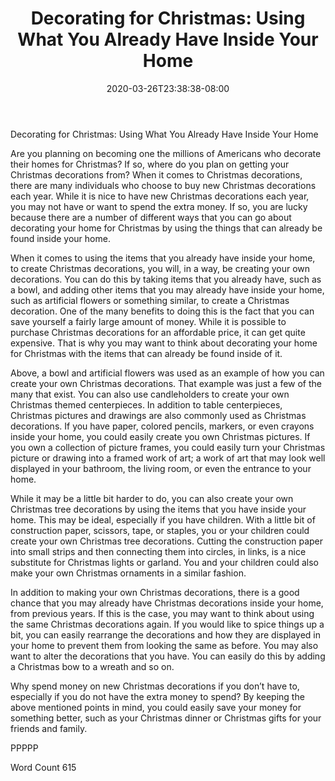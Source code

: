 ﻿---
title: "Decorating for Christmas:  Using What You Already Have Inside Your Home"
date: 2020-03-26T23:38:38-08:00
description: "Decorating for Christmas Tips for Web Success"
featured_image: "/images/Decorating for Christmas.jpg"
tags: ["Decorating for Christmas"]
---

Decorating for Christmas:  Using What You Already Have Inside Your Home

Are you planning on becoming one the millions of Americans who decorate their homes for Christmas?  If so, where do you plan on getting your Christmas decorations from?  When it comes to Christmas decorations, there are many individuals who choose to buy new Christmas decorations each year. While it is nice to have new Christmas decorations each year, you may not have or want to spend the extra money.  If so, you are lucky because there are a number of different ways that you can go about decorating your home for Christmas by using the things that can already be found inside your home.

When it comes to using the items that you already have inside your home, to create Christmas decorations, you will, in a way, be creating your own decorations.  You can do this by taking items that you already have, such as a bowl, and adding other items that you may already have inside your home, such as artificial flowers or something similar, to create a Christmas decoration.  One of the many benefits to doing this is the fact that you can save yourself a fairly large amount of money. While it is possible to purchase Christmas decorations for an affordable price, it can get quite expensive. That is why you may want to think about decorating your home for Christmas with the items that can already be found inside of it.

Above, a bowl and artificial flowers was used as an example of how you can create your own Christmas decorations. That example was just a few of the many that exist.  You can also use candleholders to create your own Christmas themed centerpieces.  In addition to table centerpieces, Christmas pictures and drawings are also commonly used as Christmas decorations.  If you have paper, colored pencils, markers, or even crayons inside your home, you could easily create you own Christmas pictures.  If you own a collection of picture frames, you could easily turn your Christmas picture or drawing into a framed work of art; a work of art that may look well displayed in your bathroom, the living room, or even the entrance to your home.

While it may be a little bit harder to do, you can also create your own Christmas tree decorations by using the items that you have inside your home.  This may be ideal, especially if you have children. With a little bit of construction paper, scissors, tape, or staples, you or your children could create your own Christmas tree decorations. Cutting the construction paper into small strips and then connecting them into circles, in links, is a nice substitute for Christmas lights or garland. You and your children could also make your own Christmas ornaments in a similar fashion.

In addition to making your own Christmas decorations, there is a good chance that you may already have Christmas decorations inside your home, from previous years.  If this is the case, you may want to think about using the same Christmas decorations again. If you would like to spice things up a bit, you can easily rearrange the decorations and how they are displayed in your home to prevent them from looking the same as before. You may also want to alter the decorations that you have. You can easily do this by adding a Christmas bow to a wreath and so on. 

Why spend money on new Christmas decorations if you don’t have to, especially if you do not have the extra money to spend?  By keeping the above mentioned points in mind, you could easily save your money for something better, such as your Christmas dinner or Christmas gifts for your friends and family.

PPPPP

Word Count 615

